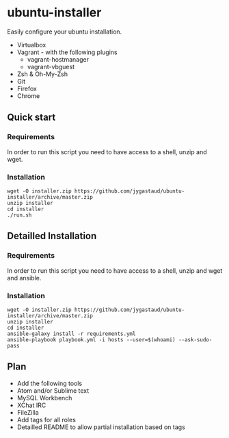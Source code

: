 # ubuntu-installer

Easily configure your ubuntu installation.

* Virtualbox
* Vagrant - with the following plugins
  * vagrant-hostmanager
  * vagrant-vbguest 
* Zsh & Oh-My-Zsh
* Git
* Firefox
* Chrome

## Quick start

### Requirements

In order to run this script you need to have access to a shell, unzip and wget.

### Installation

```
wget -O installer.zip https://github.com/jygastaud/ubuntu-installer/archive/master.zip
unzip installer
cd installer
./run.sh
```

## Detailled Installation

### Requirements

In order to run this script you need to have access to a shell, unzip and wget and ansible.

### Installation

```
wget -O installer.zip https://github.com/jygastaud/ubuntu-installer/archive/master.zip
unzip installer
cd installer
ansible-galaxy install -r requirements.yml
ansible-playbook playbook.yml -i hosts --user=$(whoami) --ask-sudo-pass
```

## Plan

* Add the following tools
 * Atom and/or Sublime text
 * MySQL Workbench
 * XChat IRC
 * FileZilla
* Add tags for all roles
* Detailled README to allow partial installation based on tags
